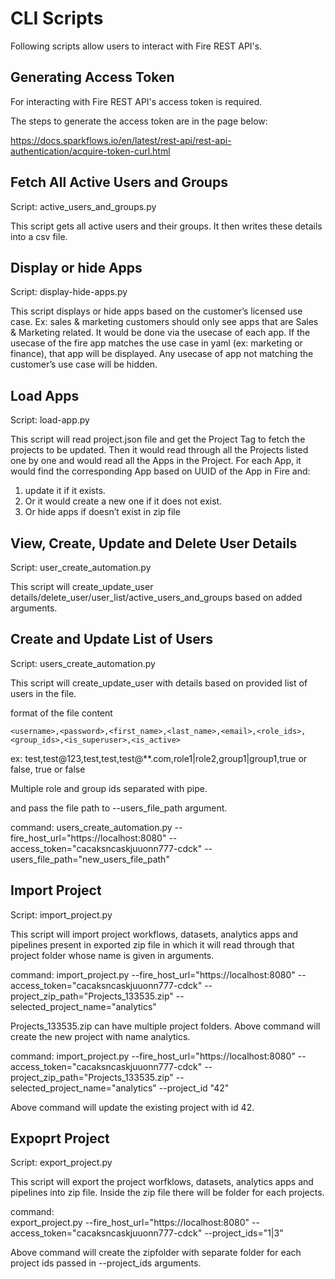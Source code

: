 
# CLI Scripts

Following scripts allow users to interact with Fire REST API's.

Generating Access Token
-------------------------

For interacting with Fire REST API's access token is required.

The steps to generate the access token are in the page below:

https://docs.sparkflows.io/en/latest/rest-api/rest-api-authentication/acquire-token-curl.html

Fetch All Active Users and Groups
---------------------------

Script: active_users_and_groups.py

This script gets all active users and their groups. It then writes these details into a csv file.

Display or hide Apps
----------------------

Script: display-hide-apps.py

This script displays or hide apps based on the customer’s licensed use case. Ex: sales & marketing customers should only see apps that are Sales & Marketing related. It would be done via the usecase of each app.  If the usecase of the fire app matches the use case in yaml (ex: marketing or finance), that app will be displayed. Any usecase of app not matching the customer’s use case will be hidden.


Load Apps
-------------

Script: load-app.py

This script will read project.json file and get the Project Tag to fetch the projects to be updated. Then it would read through all the Projects listed one by one and would read all the Apps in the Project. For each App, it would find the corresponding App based on UUID of the App in Fire and:

   1. update it if it exists. 
   2. Or it would create a new one if it does not exist. 
   3. Or hide apps if doesn’t exist in zip file


View, Create, Update and Delete User Details
---------------------------

Script: user_create_automation.py

This script will create_update_user details/delete_user/user_list/active_users_and_groups based on added arguments.


Create and Update List of Users
---------------------------

Script: users_create_automation.py

This script will create_update_user with details based on provided list of users in the file.

format of the file content

```<username>,<password>,<first_name>,<last_name>,<email>,<role_ids>,<group_ids>,<is_superuser>,<is_active>```

ex: test,test@123,test,test,test@**.com,role1|role2,group1|group1,true or false, true or false

Multiple role and group ids separated with pipe. 

and pass the file path to --users_file_path argument.
   
command: 
   users_create_automation.py --fire_host_url="https://localhost:8080" --access_token="cacaksncaskjuuonn777-cdck" --users_file_path="new_users_file_path"

   
Import Project
----------------------

Script: import_project.py

This script will import project workflows, datasets, analytics apps and pipelines present in exported zip file in which it will read through that project folder whose name is given in arguments.
   

command: import_project.py --fire_host_url="https://localhost:8080" --access_token="cacaksncaskjuuonn777-cdck" --project_zip_path="Projects_133535.zip" --selected_project_name="analytics"

   Projects_133535.zip can have multiple project folders. Above command will create the new project with name analytics.
   
   
command: import_project.py --fire_host_url="https://localhost:8080" --access_token="cacaksncaskjuuonn777-cdck" --project_zip_path="Projects_133535.zip" --selected_project_name="analytics" --project_id "42"
   
   Above command will update the existing project with id 42.
   
   
Expoprt Project
----------------------

Script: export_project.py

This script will export the project worfklows, datasets, analytics apps and pipelines into zip file. Inside the zip file there will be folder for each projects.
  
command:  
   export_project.py --fire_host_url="https://localhost:8080" --access_token="cacaksncaskjuuonn777-cdck" --project_ids="1|3"
   
   Above command will create the zipfolder with separate folder for each project ids passed in --project_ids arguments.
   
   
